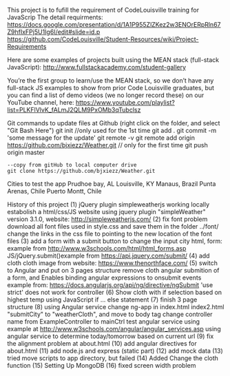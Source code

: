 ﻿This project is to fufill the requirement of CodeLouisville training for JavaScrip
The detail requirments:
https://docs.google.com/presentation/d/1A1P955ZlZKez2w3ENOrERpRln67Z9hfIxFPj5U1Ig6I/edit#slide=id.p
https://github.com/CodeLouisville/Student-Resources/wiki/Project-Requirements


Here are some examples of projects built using the MEAN stack (full-stack JavaScript): http://www.fullstackacademy.com/student-gallery

You’re the first group to learn/use the MEAN stack, so we don’t have any full-stack JS examples to show from prior Code Louisville graduates, 
but you can find a list of demo videos (we no longer record these) on our YouTube channel, here: 
https://www.youtube.com/playlist?list=PLKFlVlvK_fALmJ2QLM9PxOMb3qTubclsz


Git commands to update files at Github
	(right click on the folder, and select "Git Bash Here")
	git init //only used for the 1st time
	git add .
	git commit -m 'some message for the update'
	git remote -v
	git remote add origin https://github.com/bjxiezz/Weather.git // only for the first time
	git push origin master
	
	--copy from gitHub to local computer drive
	git clone https://github.com/bjxiezz/Weather.git

Cities to test the app
	Prudhoe bay, AL
	Louisville, KY
	Manaus, Brazil
	Punta Arenas, Chile
	Puerto Montt, Chile
	

History of this project
(1) jQuery plugin simpleweatherjs working locally
	estabolish a html/css/JS website using jquery plugin "simpleWeather"
		version 3.1.0, website: http://simpleweatherjs.com/
(2) fix font problem
	download all font files used in style.css and save them in the folder ../font/
	change the links in the css file to pointing to the new location of the font files
(3) add a form with a submit button to change the input city
	html, form: example from http://www.w3schools.com/html/html_forms.asp
	JS/jQuery.submit()example from https://api.jquery.com/submit/
(4) add cloth
	cloth image from website: https://www.thenorthface.com/
(5) switch to Angular and put on 3 pages structure
	remove cloth
	angular submition of a form, and Enables binding angular expressions to onsubmit events
		example from: https://docs.angularjs.org/api/ng/directive/ngSubmit
		'use strict' does not work for controller
(6) Show cloth with if selection based on highest temp 
		using JavaScript if ... else statement
(7) finish 3 page structure
(8) using Angular service 
	change ng-app in index.html index2.html "submitCity" to "weatherCloth", and move to body tag
	change controller name from ExampleController to mainCtrl
	test angular service using example at http://www.w3schools.com/angular/angular_services.asp
	using angular service to determine today/tomorrow based on current url
(9) fix the alignment problem at about.html
(10) add angular directives for about.html
(11) add node.js and express (static part)
(12) add mock data
(13) tried move scripts to app directory, but failed
(14) Added Change the cloth function 
(15) Setting Up MongoDB
(16) fixed screen width problem
		
